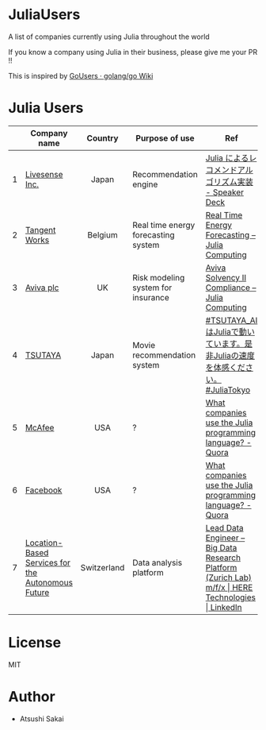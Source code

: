 # JuliaUsers
A list of companies currently using Julia throughout the world

If you know a company using Julia in their business, please give me your PR !!

This is inspired by [GoUsers · golang/go Wiki](https://github.com/golang/go/wiki/GoUsers#japan)

# Julia Users

|| Company name   | Country        | Purpose of use | Ref  |
|-| ------------- |:-------------:|------------|-----|
|1| [Livesense Inc.](https://www.livesense.co.jp/) | Japan			| Recommendation engine | [Julia によるレコメンドアルゴリズム実装 \- Speaker Deck](https://speakerdeck.com/livesense/julia-niyorurekomentoarukorisumushi-zhuang)|
|2| [Tangent Works](http://www.tangent.works/)|Belgium| Real time energy forecasting system|[Real Time Energy Forecasting – Julia Computing](https://juliacomputing.com/case-studies/tangent-works.html)|
|3| [Aviva plc](https://www.aviva.com/)|UK|Risk modeling system for insurance|[Aviva Solvency II Compliance – Julia Computing](https://juliacomputing.com/case-studies/aviva.html)|
|4| [TSUTAYA](https://tsutaya.ai/)|Japan|Movie recommendation system|[#TSUTAYA_AI はJuliaで動いています。是非Juliaの速度を体感ください。  #JuliaTokyo](https://twitter.com/hyper0dietter/status/1053641348903919616)|
|5| [McAfee](https://www.mcafee.com/en-us/index.html)|USA| ? |[What companies use the Julia programming language? \- Quora](https://www.quora.com/What-companies-use-the-Julia-programming-language)|
|6| [Facebook](https://www.facebook.com/)|USA| ? |[What companies use the Julia programming language? \- Quora](https://www.quora.com/What-companies-use-the-Julia-programming-language)|
|7| [Location\-Based Services for the Autonomous Future](https://www.here.com/en)|Switzerland| Data analysis platform |[Lead Data Engineer – Big Data Research Platform \(Zurich Lab\) m/f/x \| HERE Technologies \| LinkedIn](https://www.linkedin.com/jobs/view/950447986/)|

# License

MIT

# Author

- Atsushi Sakai


